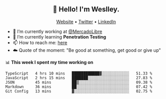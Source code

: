 <h2 align="center">👋 Hello! I'm Weslley.</h2>
<p align="center">
  <a href="http://weslleyneri.com.br">Website</a> •
  <a href="https://twitter.com/Weslley_Neri">Twitter</a> •
  <a href="https://www.linkedin.com/in/weslley-neri-3658908b">LinkedIn</a>
</p>


- 🔭 I’m currently working at [@MercadoLibre](https://github.com/mercadolibre)
- 🌱 I’m currently learning **Penetration Testing**
- 📫 How to reach me: [here](mailto:weslley39@gmail.com)
- ☁️ Quote of the moment: "Be good at something, get good or give up"

📊 **This week I spent my time working on**
<!--START_SECTION:waka-->
```text
TypeScript   4 hrs 10 mins   ████████████▓░░░░░░░░░░░░   51.33 % 
JavaScript   2 hrs 15 mins   ███████░░░░░░░░░░░░░░░░░░   27.83 % 
JSON         45 mins         ██▒░░░░░░░░░░░░░░░░░░░░░░   09.38 % 
Markdown     36 mins         ██░░░░░░░░░░░░░░░░░░░░░░░   07.42 % 
Git Config   13 mins         ▓░░░░░░░░░░░░░░░░░░░░░░░░   02.75 % 
```
<!--END_SECTION:waka-->

<!-- Inspired by https://github.com/gruselhaus/gruselhaus -->